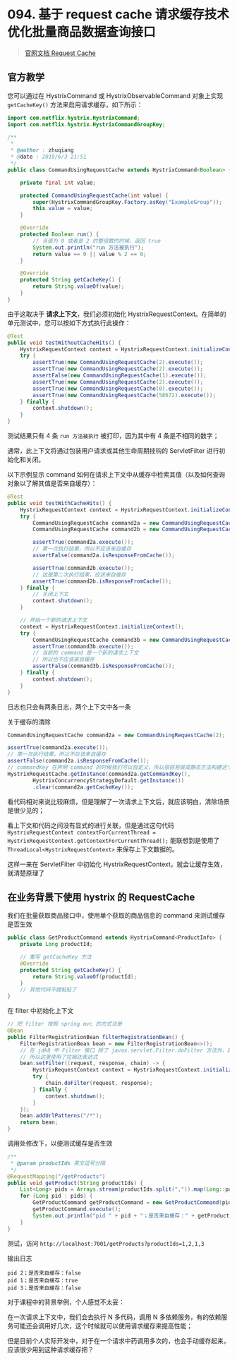 # 094. 基于 request cache 请求缓存技术优化批量商品数据查询接口

> [官网文档 Request Cache](https://github.com/Netflix/Hystrix/wiki/How-To-Use#request-cache)

## 官方教学
您可以通过在 HystrixCommand 或 HystrixObservableCommand 对象上实现 `getCacheKey()` 方法来启用请求缓存，如下所示：

```java
import com.netflix.hystrix.HystrixCommand;
import com.netflix.hystrix.HystrixCommandGroupKey;

/**
 *
 * @author : zhuqiang
 * @date : 2019/6/3 21:51
 */
public class CommandUsingRequestCache extends HystrixCommand<Boolean> {

    private final int value;

    protected CommandUsingRequestCache(int value) {
        super(HystrixCommandGroupKey.Factory.asKey("ExampleGroup"));
        this.value = value;
    }

    @Override
    protected Boolean run() {
        // 当值为 0 或者是 2 的整倍数的时候，返回 true
        System.out.println("run 方法被执行");
        return value == 0 || value % 2 == 0;
    }

    @Override
    protected String getCacheKey() {
        return String.valueOf(value);
    }
}
```

由于这取决于 **请求上下文**，我们必须初始化 HystrixRequestContext。在简单的单元测试中，您可以按如下方式执行此操作：

```java
@Test
public void testWithoutCacheHits() {
    HystrixRequestContext context = HystrixRequestContext.initializeContext();
    try {
        assertTrue(new CommandUsingRequestCache(2).execute());
        assertTrue(new CommandUsingRequestCache(2).execute());
        assertFalse(new CommandUsingRequestCache(1).execute());
        assertTrue(new CommandUsingRequestCache(2).execute());
        assertTrue(new CommandUsingRequestCache(0).execute());
        assertTrue(new CommandUsingRequestCache(58672).execute());
    } finally {
        context.shutdown();
    }
}
```

测试结果只有 4 条 `run 方法被执行` 被打印，因为其中有 4 条是不相同的数字；

通常，此上下文将通过包装用户请求或其他生命周期挂钩的 ServletFilter 进行初始化和关闭。

以下示例显示 command 如何在请求上下文中从缓存中检索其值（以及如何查询对象以了解其值是否来自缓存）：

```java
@Test
public void testWithCacheHits() {
    HystrixRequestContext context = HystrixRequestContext.initializeContext();
    try {
        CommandUsingRequestCache command2a = new CommandUsingRequestCache(2);
        CommandUsingRequestCache command2b = new CommandUsingRequestCache(2);

        assertTrue(command2a.execute());
        // 第一次执行结果，所以不应该来自缓存
        assertFalse(command2a.isResponseFromCache());

        assertTrue(command2b.execute());
        // 这是第二次执行结果，应该来自缓存
        assertTrue(command2b.isResponseFromCache());
    } finally {
        // 关闭上下文
        context.shutdown();
    }

    // 开始一个新的请求上下文
    context = HystrixRequestContext.initializeContext();
    try {
        CommandUsingRequestCache command3b = new CommandUsingRequestCache(2);
        assertTrue(command3b.execute());
        // 当前的 command 是一个新的请求上下文
        // 所以也不应该来自缓存
        assertFalse(command3b.isResponseFromCache());
    } finally {
        context.shutdown();
    }
}
```

日志也只会有两条日志，两个上下文中各一条

关于缓存的清除

```java
CommandUsingRequestCache command2a = new CommandUsingRequestCache(2);

assertTrue(command2a.execute());
// 第一次执行结果，所以不应该来自缓存
assertFalse(command2a.isResponseFromCache());
// commandKey 在声明 command 的时候我们可以自定义，所以很容易做成静态方法构建这个 key
HystrixRequestCache.getInstance(command2a.getCommandKey(),
        HystrixConcurrencyStrategyDefault.getInstance())
        .clear(command2a.getCacheKey());
```

看代码相对来说比较麻烦，但是理解了一次请求上下文后，就应该明白，清除场景是很少见的；

看上下文和代码之间没有显式的进行关联，但是通过这句代码 `HystrixRequestContext contextForCurrentThread = HystrixRequestContext.getContextForCurrentThread();`
能联想到是使用了 `ThreadLocal<HystrixRequestContext>` 来保存上下文数据的。

这样一来在 ServletFilter 中初始化 HystrixRequestContext，就会让缓存生效，就清楚原理了

## 在业务背景下使用 hystrix 的 RequestCache

我们在批量获取商品接口中，使用单个获取的商品信息的 command 来测试缓存是否生效

```java
public class GetProductCommand extends HystrixCommand<ProductInfo> {
    private Long productId;

    // 重写 getCacheKey 方法
    @Override
    protected String getCacheKey() {
        return String.valueOf(productId);
    }
    // 其他代码不就粘贴了
}
```

在 filter 中初始化上下文

```java
// 把 filter 按照 spring mvc 的方式注册
@Bean
public FilterRegistrationBean filterRegistrationBean() {
    FilterRegistrationBean bean = new FilterRegistrationBean<>();
    // 在 jdk8 中 Filter 接口 除了 javax.servlet.Filter.doFilter 方法外，其他两个方法都是默认方法了
    // 所以这里使用了拉姆达表达式
    bean.setFilter((request, response, chain) -> {
        HystrixRequestContext context = HystrixRequestContext.initializeContext();
        try {
            chain.doFilter(request, response);
        } finally {
            context.shutdown();
        }
    });
    bean.addUrlPatterns("/*");
    return bean;
}
```

调用处修改下，以便测试缓存是否生效

```java
/**
 * @param productIds 英文逗号分隔
 */
@RequestMapping("/getProducts")
public void getProduct(String productIds) {
    List<Long> pids = Arrays.stream(productIds.split(",")).map(Long::parseLong).collect(Collectors.toList());
    for (Long pid : pids) {
        GetProductCommand getProductCommand = new GetProductCommand(pid);
        getProductCommand.execute();
        System.out.println("pid " + pid + "；是否来自缓存：" + getProductCommand.isResponseFromCache());
    }
}
```

测试，访问 `http://localhost:7001/getProducts?productIds=1,2,1,3`

输出日志

```
pid 2；是否来自缓存：false
pid 1；是否来自缓存：true
pid 3；是否来自缓存：false
```

对于课程中的背景举例，个人感觉不太妥：

在一次请求上下文中，我们会去执行 N 多代码，调用 N 多依赖服务，有的依赖服务可能还会调用好几次，这个时候就可以使用请求缓存来提高性能；

但是目前个人实际开发中，对于在一个请求中药调用多次的，也会手动缓存起来，应该很少用到这种请求缓存把？

